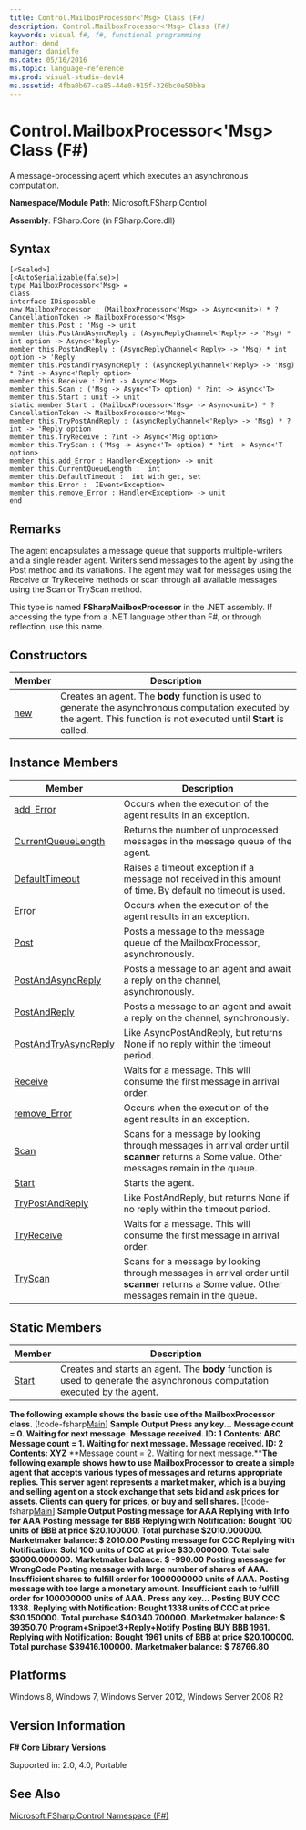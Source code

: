 ```yaml
---
title: Control.MailboxProcessor<'Msg> Class (F#)
description: Control.MailboxProcessor<'Msg> Class (F#)
keywords: visual f#, f#, functional programming
author: dend
manager: danielfe
ms.date: 05/16/2016
ms.topic: language-reference
ms.prod: visual-studio-dev14
ms.assetid: 4fba0b67-ca85-44e0-915f-326bc0e50bba 
---
```


# Control.MailboxProcessor<'Msg> Class (F#)

A message-processing agent which executes an asynchronous computation.

**Namespace/Module Path**: Microsoft.FSharp.Control

**Assembly**: FSharp.Core (in FSharp.Core.dll)


## Syntax

```
[<Sealed>]
[<AutoSerializable(false)>]
type MailboxProcessor<'Msg> =
class
interface IDisposable
new MailboxProcessor : (MailboxProcessor<'Msg> -> Async<unit>) * ?CancellationToken -> MailboxProcessor<'Msg>
member this.Post : 'Msg -> unit
member this.PostAndAsyncReply : (AsyncReplyChannel<'Reply> -> 'Msg) * int option -> Async<'Reply>
member this.PostAndReply : (AsyncReplyChannel<'Reply> -> 'Msg) * int option -> 'Reply
member this.PostAndTryAsyncReply : (AsyncReplyChannel<'Reply> -> 'Msg) * ?int -> Async<'Reply option>
member this.Receive : ?int -> Async<'Msg>
member this.Scan : ('Msg -> Async<'T> option) * ?int -> Async<'T>
member this.Start : unit -> unit
static member Start : (MailboxProcessor<'Msg> -> Async<unit>) * ?CancellationToken -> MailboxProcessor<'Msg>
member this.TryPostAndReply : (AsyncReplyChannel<'Reply> -> 'Msg) * ?int -> 'Reply option
member this.TryReceive : ?int -> Async<'Msg option>
member this.TryScan : ('Msg -> Async<'T> option) * ?int -> Async<'T option>
member this.add_Error : Handler<Exception> -> unit
member this.CurrentQueueLength :  int
member this.DefaultTimeout :  int with get, set
member this.Error :  IEvent<Exception>
member this.remove_Error : Handler<Exception> -> unit
end
```

## Remarks
The agent encapsulates a message queue that supports multiple-writers and a single reader agent. Writers send messages to the agent by using the Post method and its variations. The agent may wait for messages using the Receive or TryReceive methods or scan through all available messages using the Scan or TryScan method.

This type is named **FSharpMailboxProcessor** in the .NET assembly. If accessing the type from a .NET language other than F#, or through reflection, use this name.


## Constructors


|Member|Description|
|------|-----------|
|[new](https://msdn.microsoft.com/library/f13a40de-09c2-4446-9465-c1c476c57d1e)|Creates an agent. The **body** function is used to generate the asynchronous computation executed by the agent. This function is not executed until **Start** is called.|

## Instance Members


|Member|Description|
|------|-----------|
|[add_Error](https://msdn.microsoft.com/library/ecd8c707-7ef1-4db1-b847-0c9d9251fa53)|Occurs when the execution of the agent results in an exception.|
|[CurrentQueueLength](https://msdn.microsoft.com/library/bed32e01-5c56-4bce-985c-35f3244f3580)|Returns the number of unprocessed messages in the message queue of the agent.|
|[DefaultTimeout](https://msdn.microsoft.com/library/9f54edae-6167-4a68-acc5-fd444817fb1b)|Raises a timeout exception if a message not received in this amount of time. By default no timeout is used.|
|[Error](https://msdn.microsoft.com/library/f9bf8e54-a0bc-4cfa-9b2d-abdedde9b74e)|Occurs when the execution of the agent results in an exception.|
|[Post](https://msdn.microsoft.com/library/70597a62-6aa9-4565-9b37-c0877cd3283b)|Posts a message to the message queue of the MailboxProcessor, asynchronously.|
|[PostAndAsyncReply](https://msdn.microsoft.com/library/cd7d03c7-cc82-46f3-9f9a-ed689164e4a8)|Posts a message to an agent and await a reply on the channel, asynchronously.|
|[PostAndReply](https://msdn.microsoft.com/library/11842a52-ea51-45e8-86c4-72e887fedf71)|Posts a message to an agent and await a reply on the channel, synchronously.|
|[PostAndTryAsyncReply](https://msdn.microsoft.com/library/d1eba793-83b7-430c-ab83-81576ab670dd)|Like AsyncPostAndReply, but returns None if no reply within the timeout period.|
|[Receive](https://msdn.microsoft.com/library/46a1d8e6-3906-45c2-9722-0ddab574cc6a)|Waits for a message. This will consume the first message in arrival order.|
|[remove_Error](https://msdn.microsoft.com/library/bfbc587c-9317-4094-8091-8519d8a47a37)|Occurs when the execution of the agent results in an exception.|
|[Scan](https://msdn.microsoft.com/library/e86368a3-4f97-4b51-a487-4c6b5456fcbe)|Scans for a message by looking through messages in arrival order until **scanner** returns a Some value. Other messages remain in the queue.|
|[Start](https://msdn.microsoft.com/library/ebf18bf3-ba17-42b9-91ac-313a7eee6fa0)|Starts the agent.|
|[TryPostAndReply](https://msdn.microsoft.com/library/5c4a758b-aace-4cc1-950d-6105fd3652b9)|Like PostAndReply, but returns None if no reply within the timeout period.|
|[TryReceive](https://msdn.microsoft.com/library/edcb3930-cefd-4d88-935d-7dd6297355ee)|Waits for a message. This will consume the first message in arrival order.|
|[TryScan](https://msdn.microsoft.com/library/05aa6c91-fe9f-4830-a2d7-6dfa5a2ab376)|Scans for a message by looking through messages in arrival order until **scanner** returns a Some value. Other messages remain in the queue.|

## Static Members


|Member|Description|
|------|-----------|
|[Start](https://msdn.microsoft.com/library/ebf18bf3-ba17-42b9-91ac-313a7eee6fa0)|Creates and starts an agent. The **body** function is used to generate the asynchronous computation executed by the agent.|
**The following example shows the basic use of the MailboxProcessor class.**
[!code-fsharp[Main](snippets/fsmailboxprocessor/snippet2.fs)]
**Sample Output**
**Press any key...**
**Message count = 0. Waiting for next message.**
**Message received. ID: 1 Contents: ABC**
**Message count = 1. Waiting for next message.**
**Message received. ID: 2 Contents: XYZ**
**Message count = 2. Waiting for next message.****The following example shows how to use MailboxProcessor to create a simple agent that accepts various types of messages and returns appropriate replies. This server agent represents a market maker, which is a buying and selling agent on a stock exchange that sets bid and ask prices for assets. Clients can query for prices, or buy and sell shares.**
[!code-fsharp[Main](snippets/fsmailboxprocessor/snippet3.fs)]
**Sample Output**
**Posting message for AAA**
**Replying with Info for AAA**
**Posting message for BBB**
**Replying with Notification:**
**Bought 100 units of BBB at price $20.100000. Total purchase $2010.000000.**
**Marketmaker balance: $   2010.00**
**Posting message for CCC**
**Replying with Notification:**
**Sold 100 units of CCC at price $30.000000. Total sale $3000.000000.**
**Marketmaker balance: $   -990.00**
**Posting message for WrongCode**
**Posting message with large number of shares of AAA.**
**Insufficient shares to fulfill order for 1000000000 units of AAA.**
**Posting message with too large a monetary amount.**
**Insufficient cash to fulfill order for 100000000 units of AAA.**
**Press any key...**
**Posting BUY CCC 1338.**
**Replying with Notification:**
**Bought 1338 units of CCC at price $30.150000. Total purchase $40340.700000.**
**Marketmaker balance: $  39350.70**
**Program+Snippet3+Reply+Notify**
**Posting BUY BBB 1961.**
**Replying with Notification:**
**Bought 1961 units of BBB at price $20.100000. Total purchase $39416.100000.**
**Marketmaker balance: $  78766.80**
## Platforms
Windows 8, Windows 7, Windows Server 2012, Windows Server 2008 R2


## Version Information
**F# Core Library Versions**

Supported in: 2.0, 4.0, Portable




## See Also
[Microsoft.FSharp.Control Namespace &#40;F&#35;&#41;](Microsoft.FSharp.Control-Namespace-%5BFSharp%5D.md)


